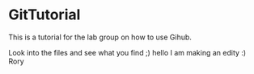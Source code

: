 # GitTutorial
This is a tutorial for the lab group on how to use Gihub.

Look into the files and see what you find ;)
hello I am making an edity :)
Rory
